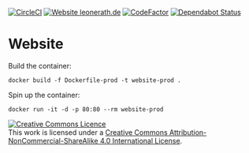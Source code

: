 [![CircleCI](https://circleci.com/gh/LeonErath/Website/tree/master.svg?style=svg)](https://circleci.com/gh/LeonErath/Website/tree/master) [![Website leonerath.de](https://img.shields.io/website-up-down-green-red/http/leonerath.de.svg)](http://leonerath.de/) [![CodeFactor](https://www.codefactor.io/repository/github/leonerath/website/badge)](https://www.codefactor.io/repository/github/leonerath/website) [![Dependabot Status](https://api.dependabot.com/badges/status?host=github&repo=LeonErath/Website)](https://dependabot.com)


# Website


Build the container:
```
docker build -f Dockerfile-prod -t website-prod .
```

Spin up the container:
```
docker run -it -d -p 80:80 --rm website-prod
```



<a rel="license" href="http://creativecommons.org/licenses/by-nc-sa/4.0/"><img alt="Creative Commons Licence" style="border-width:0" src="https://i.creativecommons.org/l/by-nc-sa/4.0/88x31.png" /></a><br />This work is licensed under a <a rel="license" href="http://creativecommons.org/licenses/by-nc-sa/4.0/">Creative Commons Attribution-NonCommercial-ShareAlike 4.0 International License</a>.
